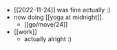 - [[2022-11-24]] was fine actually :)
- now doing [[yoga at midnight]].
  - [[go/move/24]]
- [[work]]
  - actually alright :)
